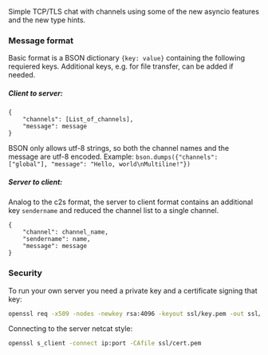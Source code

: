 Simple TCP/TLS chat with channels using some of the new asyncio features and the new type hints.

### Message format
Basic format is a BSON dictionary `{key: value}` containing the following requiered keys. Additional keys, e.g. for
file transfer, can be added if needed.

##### Client to server:
```
{
    "channels": [List_of_channels],
    "message": message
}
```
BSON only allows utf-8 strings, so both the channel names and the message are utf-8 encoded.
Example:
`bson.dumps({"channels": ["global"], "message": "Hello, world\nMultiline!"})`

##### Server to client:
Analog to the c2s format, the server to client format contains an additional key `sendername` and reduced the channel
list to a single channel.
```
{
    "channel": channel_name,
    "sendername": name,
    "message": message
}
```

### Security
To run your own server you need a private key and a certificate signing that key:
```bash
openssl req -x509 -nodes -newkey rsa:4096 -keyout ssl/key.pem -out ssl/cert.pem
```

Connecting to the server netcat style:
```bash
openssl s_client -connect ip:port -CAfile ssl/cert.pem
```